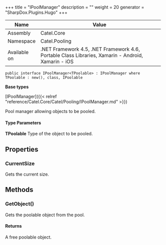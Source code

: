 

+++
title = "IPoolManager" 
description = ""
weight = 20
generator = "SharpDox.Plugins.Hugo"
+++

Name|Value
---|---
Assembly|Catel.Core
Namespace|Catel.Pooling
Available on|.NET Framework 4.5, .NET Framework 4.6, Portable Class Libraries, Xamarin - Android, Xamarin - iOS

```
public interface IPoolManager<TPoolable> : IPoolManager where TPoolable : new(), class, IPoolable 
```

**Base types**

[IPoolManager]({{< relref "reference/Catel.Core/Catel/Pooling/IPoolManager.md" >}})

Pool manager allowing objects to be pooled.

#### Type Parameters

**TPoolable**
Type of the object to be pooled.

## Properties

### CurrentSize

Gets the current size.

## Methods

### GetObject()

Gets the poolable object from the pool.

#### Returns

A free poolable object.

